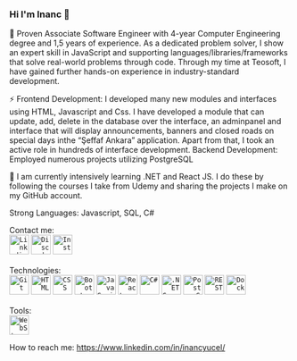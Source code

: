 ### Hi I'm Inanc 👋

🔭 Proven Associate Software Engineer with 4-year Computer Engineering degree and 1,5 years of experience. As a dedicated problem solver, I show an expert skill in JavaScript and supporting languages/libraries/frameworks that solve real-world problems through code. Through my time at Teosoft, I have gained further hands-on experience in industry-standard development.

⚡ Frontend Development: I developed many new modules and interfaces using HTML, Javascript and Css. I have developed a module that can update, add, delete in the database over the interface, an adminpanel and interface that will display announcements, banners and closed roads on special days inthe “Şeffaf Ankara” application. Apart from that, I took an active role in hundreds of interface development. Backend Development: Employed numerous projects utilizing PostgreSQL

🌱 I am currently intensively learning .NET and React JS. I do these by following the courses I take from Udemy and sharing the projects I make on my GitHub account.

Strong Languages: Javascript, SQL, C#


<div>
<a>Contact me:</a><br>
<code><a href="https://www.linkedin.com/in/inancyucel" target="_blank"><img width="35" src="https://tifennlp.com/wp-content/uploads/2016/12/linkedin-icon-logo-vector-400x400.png" alt="Linkedin" title="Linkedin"/></a></code>
<code><a href="https://discordapp.com/users/323617063728054273" target="_blank"><img width="35" src="https://seeklogo.com/images/D/discord-logo-134E148657-seeklogo.com.png" alt="Discord" title="Discord"/></a></code>
<code><a href="https://www.instagram.com/inancyucel" target="_blank"><img width="35" src="https://upload.wikimedia.org/wikipedia/commons/thumb/e/e7/Instagram_logo_2016.svg/1200px-Instagram_logo_2016.svg.png" alt="Instagram" title="Instagram"/></a></code>
</div><br>


<div>
<a>Technologies:</a><br>
<code><img width="35" src="https://user-images.githubusercontent.com/25181517/192108372-f71d70ac-7ae6-4c0d-8395-51d8870c2ef0.png" alt="Git" title="Git"/></code>
<code><img width="35" src="https://user-images.githubusercontent.com/25181517/192158954-f88b5814-d510-4564-b285-dff7d6400dad.png" alt="HTML" title="HTML"/></code>
<code><img width="35" src="https://user-images.githubusercontent.com/25181517/183898674-75a4a1b1-f960-4ea9-abcb-637170a00a75.png" alt="CSS" title="CSS"/></code>
<code><img width="35" src="https://user-images.githubusercontent.com/25181517/183898054-b3d693d4-dafb-4808-a509-bab54cf5de34.png" alt="Bootstrap" title="Bootstrap"/></code>
<code><img width="35" src="https://user-images.githubusercontent.com/25181517/117447155-6a868a00-af3d-11eb-9cfe-245df15c9f3f.png" alt="JavaScript" title="JavaScript"/></code>
<code><img width="35" src="https://user-images.githubusercontent.com/25181517/183897015-94a058a6-b86e-4e42-a37f-bf92061753e5.png" alt="React" title="React"/></code>
<code><img width="35" src="https://user-images.githubusercontent.com/25181517/121405384-444d7300-c95d-11eb-959f-913020d3bf90.png" alt="C#" title="C#"/></code>
<code><img width="35" src="https://user-images.githubusercontent.com/25181517/121405754-b4f48f80-c95d-11eb-8893-fc325bde617f.png" alt=".NET Core" title=".NET Core"/></code>
<code><img width="35" src="https://user-images.githubusercontent.com/25181517/117208740-bfb78400-adf5-11eb-97bb-09072b6bedfc.png" alt="PostgreSQL" title="PostgreSQL"/></code>
<code><img width="35" src="https://user-images.githubusercontent.com/25181517/192107858-fe19f043-c502-4009-8c47-476fc89718ad.png" alt="REST" title="REST"/></code>
<code><img width="35" src="https://user-images.githubusercontent.com/25181517/117207330-263ba280-adf4-11eb-9b97-0ac5b40bc3be.png" alt="Docker" title="Docker"/></code>
</div><br>


<div>
<a>Tools:</a><br>
<code><img width="35" src="https://user-images.githubusercontent.com/25181517/192108893-b1eed3c7-b2c4-4e1c-9e9f-c7e83637b33d.png" alt="WebStorm" title="WebStorm"/></code>
</div>

How to reach me: https://www.linkedin.com/in/inancyucel/
